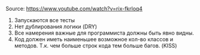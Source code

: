 Source: https://www.youtube.com/watch?v=rix-fkrloq4

1. Запускаются все тесты
2. Нет дублирования логики (DRY)
3. Все намерения важные для программиста должны быть явно видны.
4. Код должен иметь наименьшее возможное кол-во классов и методов. Т.к. чем больше строк кода тем больше багов. (KISS)